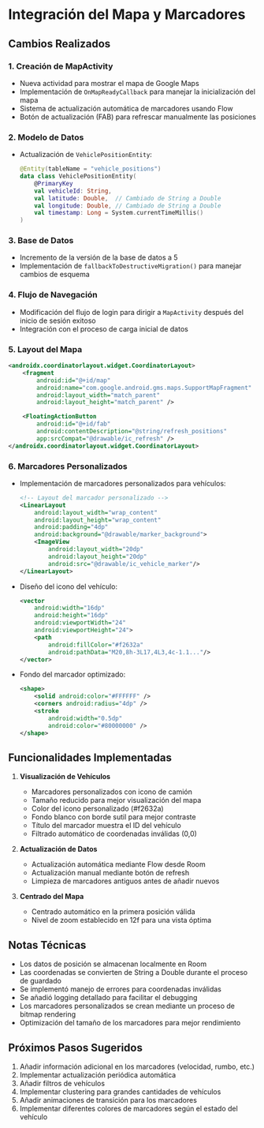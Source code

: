 # Integración del Mapa y Marcadores

## Cambios Realizados

### 1. Creación de MapActivity
- Nueva actividad para mostrar el mapa de Google Maps
- Implementación de `OnMapReadyCallback` para manejar la inicialización del mapa
- Sistema de actualización automática de marcadores usando Flow
- Botón de actualización (FAB) para refrescar manualmente las posiciones

### 2. Modelo de Datos
- Actualización de `VehiclePositionEntity`:
  ```kotlin
  @Entity(tableName = "vehicle_positions")
  data class VehiclePositionEntity(
      @PrimaryKey
      val vehicleId: String,
      val latitude: Double,  // Cambiado de String a Double
      val longitude: Double, // Cambiado de String a Double
      val timestamp: Long = System.currentTimeMillis()
  )
  ```

### 3. Base de Datos
- Incremento de la versión de la base de datos a 5
- Implementación de `fallbackToDestructiveMigration()` para manejar cambios de esquema

### 4. Flujo de Navegación
- Modificación del flujo de login para dirigir a `MapActivity` después del inicio de sesión exitoso
- Integración con el proceso de carga inicial de datos

### 5. Layout del Mapa
```xml
<androidx.coordinatorlayout.widget.CoordinatorLayout>
    <fragment
        android:id="@+id/map"
        android:name="com.google.android.gms.maps.SupportMapFragment"
        android:layout_width="match_parent"
        android:layout_height="match_parent" />

    <FloatingActionButton
        android:id="@+id/fab"
        android:contentDescription="@string/refresh_positions"
        app:srcCompat="@drawable/ic_refresh" />
</androidx.coordinatorlayout.widget.CoordinatorLayout>
```

### 6. Marcadores Personalizados
- Implementación de marcadores personalizados para vehículos:
  ```xml
  <!-- Layout del marcador personalizado -->
  <LinearLayout
      android:layout_width="wrap_content"
      android:layout_height="wrap_content"
      android:padding="4dp"
      android:background="@drawable/marker_background">
      <ImageView
          android:layout_width="20dp"
          android:layout_height="20dp"
          android:src="@drawable/ic_vehicle_marker"/>
  </LinearLayout>
  ```

- Diseño del icono del vehículo:
  ```xml
  <vector
      android:width="16dp"
      android:height="16dp"
      android:viewportWidth="24"
      android:viewportHeight="24">
      <path
          android:fillColor="#f2632a"
          android:pathData="M20,8h-3L17,4L3,4c-1.1..."/>
  </vector>
  ```

- Fondo del marcador optimizado:
  ```xml
  <shape>
      <solid android:color="#FFFFFF" />
      <corners android:radius="4dp" />
      <stroke
          android:width="0.5dp"
          android:color="#80000000" />
  </shape>
  ```

## Funcionalidades Implementadas

1. **Visualización de Vehículos**
   - Marcadores personalizados con icono de camión
   - Tamaño reducido para mejor visualización del mapa
   - Color del icono personalizado (#f2632a)
   - Fondo blanco con borde sutil para mejor contraste
   - Título del marcador muestra el ID del vehículo
   - Filtrado automático de coordenadas inválidas (0,0)

2. **Actualización de Datos**
   - Actualización automática mediante Flow desde Room
   - Actualización manual mediante botón de refresh
   - Limpieza de marcadores antiguos antes de añadir nuevos

3. **Centrado del Mapa**
   - Centrado automático en la primera posición válida
   - Nivel de zoom establecido en 12f para una vista óptima

## Notas Técnicas

- Los datos de posición se almacenan localmente en Room
- Las coordenadas se convierten de String a Double durante el proceso de guardado
- Se implementó manejo de errores para coordenadas inválidas
- Se añadió logging detallado para facilitar el debugging
- Los marcadores personalizados se crean mediante un proceso de bitmap rendering
- Optimización del tamaño de los marcadores para mejor rendimiento

## Próximos Pasos Sugeridos

1. Añadir información adicional en los marcadores (velocidad, rumbo, etc.)
2. Implementar actualización periódica automática
3. Añadir filtros de vehículos
4. Implementar clustering para grandes cantidades de vehículos
5. Añadir animaciones de transición para los marcadores
6. Implementar diferentes colores de marcadores según el estado del vehículo 
